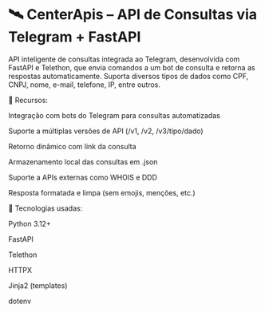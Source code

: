 # 🛰️ CenterApis – API de Consultas via Telegram + FastAPI

API inteligente de consultas integrada ao Telegram, desenvolvida com FastAPI e Telethon, que envia comandos a um bot de consulta e retorna as respostas automaticamente. Suporta diversos tipos de dados como CPF, CNPJ, nome, e-mail, telefone, IP, entre outros.

🔧 Recursos:

Integração com bots do Telegram para consultas automatizadas

Suporte a múltiplas versões de API (/v1, /v2, /v3/tipo/dado)

Retorno dinâmico com link da consulta

Armazenamento local das consultas em .json

Suporte a APIs externas como WHOIS e DDD

Resposta formatada e limpa (sem emojis, menções, etc.)


🚀 Tecnologias usadas:

Python 3.12+

FastAPI

Telethon

HTTPX

Jinja2 (templates)

dotenv
